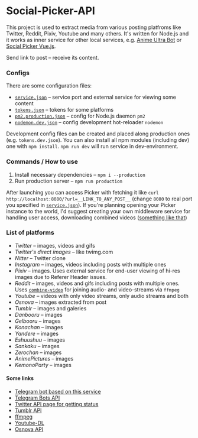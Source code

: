 # Social-Picker-API

This project is used to extract media from various posting platfroms like Twitter, Reddit, Pixiv, Youtube and many others. It's written for Node.js and it works as inner service for other local services, e.g. [Anime Ultra Bot](https://github.com/serguun42/Anime-Ultra-Bot) or [Social Picker Vue.js](https://github.com/serguun42/Social-Picker-Vue).

Send link to post – receive its content.

### Configs

There are some configuration files:
* [`service.json`](./config/service.json) – service port and external service for viewing some content
* [`tokens.json`](./config/tokens.json) – tokens for some platforms
* [`pm2.production.json`](./config/pm2.production.json) – config for Node.js daemon `pm2`
* [`nodemon.dev.json`](./config/nodemon.dev.json) – config development hot-reloader `nodemon`

Development config files can be created and placed along production ones (e.g. `tokens.dev.json`). You can also install all npm modules (including dev) one with `npm install`. `npm run dev` will run service in dev-environment.

### Commands / How to use
1. Install necessary dependencies – `npm i --production`
2. Run production server – `npm run production`

After launching you can access Picker with fetching it like `curl http://localhost:8080/?url=__LINK_TO_ANY_POST__` (change `8080` to real port you specified in [`service.json`](./config/service.json)). If you're planning opening your Picker instance to the world, I'd suggest creating your own middleware service for handling user access, downloading combined videos ([something like that](https://social.serguun42.ru/docs/redoc.html))

### List of platforms

* *Twitter* – images, videos and gifs
* *Twitter's direct images* – like twimg.com
* *Nitter* – Twitter clone
* *Instagram* – images, videos including posts with multiple ones
* *Pixiv* – images. Uses external service for end-user viewing of hi-res images due to Referer Header issues.
* *Reddit* – images, videos and gifs including posts with multiple ones. Uses [`combine-video`](./util/combine-video.js) for joining audio- and video-streams via `ffmpeg`
* *Youtube* – videos with only video streams, only audio streams and both
* *Osnova* – images extracted from post
* *Tumblr* – images and galeries
* *Danbooru* – images
* *Gelbooru* – images
* *Konachan* – images
* *Yandere* – images
* *Eshuushuu* – images
* *Sankaku* – images
* *Zerochan* – images
* *AnimePictures* – images
* *KemonoParty* – images


#### Some links
* [Telegram bot based on this service](https://github.com/serguun42/Anime-Ultra-Bot)
* [Telegram Bots API](https://core.telegram.org/bots/api)
* [Twitter API page for getting status](https://developer.twitter.com/en/docs/tweets/post-and-engage/api-reference/get-statuses-show-id)
* [Tumblr API](https://www.tumblr.com/docs/en/api/v2)
* [ffmpeg](https://ffmpeg.org/ffmpeg.html)
* [Youtube-DL](https://github.com/ytdl-org/youtube-dl)
* [Osnova API](https://cmtt-ru.github.io/osnova-api/)

